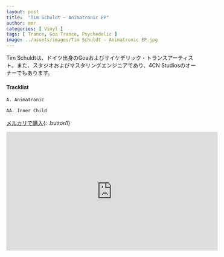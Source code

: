 ```yaml
---
layout: post
title:  "Tim Schuldt – Animatronic EP"
author: mmr
categories: [ Vinyl ]
tags: [ Trance, Goa Trance, Psychedelic ]
image: ../assets/images/Tim Schuldt – Animatronic EP.jpg
---
```


Tim Schuldtは、ドイツ出身のGoaおよびサイケデリック・トランスアーティスト。また、スタジオおよびマスタリングエンジニアであり、4CN Studiosのオーナーでもあります。

#### Tracklist
```md
A. Animatronic

AA. Inner Child
```

[メルカリで購入](https://jp.mercari.com/item/m43029708397?afid=6142608987){: .button1}

<iframe width="560" height="315" src="https://www.youtube.com/embed/SFn9Ax2qXZk?si=UXyWLsEEYwa100Fu" title="YouTube video player" frameborder="0" allow="accelerometer; autoplay; clipboard-write; encrypted-media; gyroscope; picture-in-picture; web-share" referrerpolicy="strict-origin-when-cross-origin" allowfullscreen></iframe>